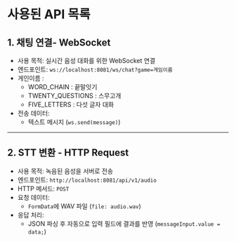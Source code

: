 # 사용된 API 목록

## 1. **채팅 연결- WebSocket**
- 사용 목적: 실시간 음성 대화를 위한 WebSocket 연결
- 엔드포인트: `ws://localhost:8081/ws/chat?game=게임이름`
- 게인이름 :
  - WORD_CHAIN : 끝말잇기
  - TWENTY_QUESTIONS : 스무고개
  - FIVE_LETTERS : 다섯 글자 대화
- 전송 데이터:
    - 텍스트 메시지 (`ws.send(message)`)

---


## 2. **STT 변환 - HTTP Request**
- 사용 목적: 녹음된 음성을 서버로 전송
- 엔드포인트: `http://localhost:8081/api/v1/audio`
- HTTP 메서드: `POST`
- 요청 데이터:
    - `FormData`에 WAV 파일 (`file: audio.wav`)
- 응답 처리:
    - JSON 파싱 후 자동으로 입력 필드에 결과를 반영 (`messageInput.value = data;`)
